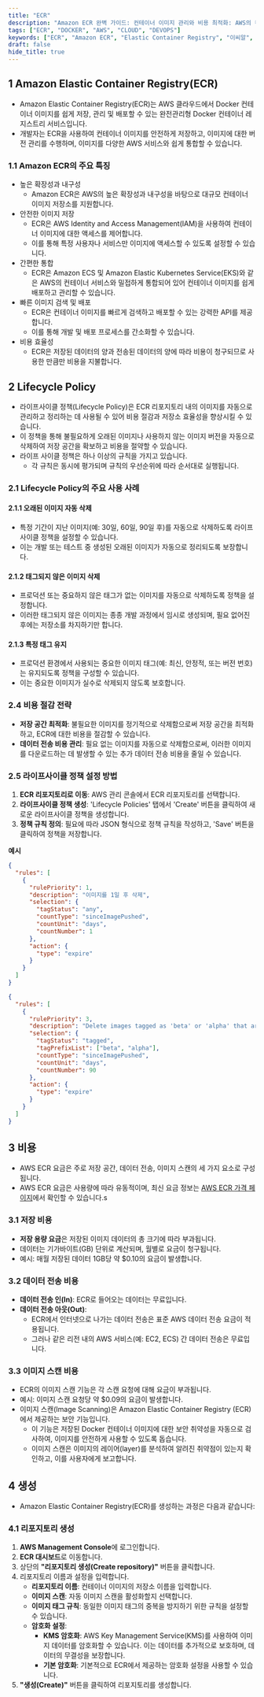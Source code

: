 ```yaml
---
title: "ECR"
description: "Amazon ECR 완벽 가이드: 컨테이너 이미지 관리와 비용 최적화: AWS의 컨테이너 레지스트리 서비스인 Amazon ECR(Elastic Container Registry)의 핵심 기능과 활용법을 상세히 알아봅니다. 라이프사이클 정책을 통한 이미지 관리 방법과 비용 최적화 전략을 실제 예제와 함께 설명합니다."
tags: ["ECR", "DOCKER", "AWS", "CLOUD", "DEVOPS"]
keywords: ["ECR", "Amazon ECR", "Elastic Container Registry", "이씨알", "도커 레지스트리", "Docker Registry", "컨테이너 레지스트리", "Container Registry", "AWS 컨테이너", "라이프사이클 정책", "Lifecycle Policy", "이미지 관리", "Image Management", "AWS", "아마존 웹서비스", "클라우드", "데브옵스", "DevOps", "컨테이너", "Container"]
draft: false
hide_title: true
---
```


## 1 Amazon Elastic Container Registry(ECR)

- Amazon Elastic Container Registry(ECR)는 AWS 클라우드에서 Docker 컨테이너 이미지를 쉽게 저장, 관리 및 배포할 수 있는 완전관리형 Docker 컨테이너 레지스트리 서비스입니다.
- 개발자는 ECR을 사용하여 컨테이너 이미지를 안전하게 저장하고, 이미지에 대한 버전 관리를 수행하며, 이미지를 다양한 AWS 서비스와 쉽게 통합할 수 있습니다.

### 1.1 Amazon ECR의 주요 특징

- 높은 확장성과 내구성
	- Amazon ECR은 AWS의 높은 확장성과 내구성을 바탕으로 대규모 컨테이너 이미지 저장소를 지원합니다.
- 안전한 이미지 저장
	- ECR은 AWS Identity and Access Management(IAM)을 사용하여 컨테이너 이미지에 대한 액세스를 제어합니다. 
	- 이를 통해 특정 사용자나 서비스만 이미지에 액세스할 수 있도록 설정할 수 있습니다.
- 간편한 통합
	- ECR은 Amazon ECS 및 Amazon Elastic Kubernetes Service(EKS)와 같은 AWS의 컨테이너 서비스와 밀접하게 통합되어 있어 컨테이너 이미지를 쉽게 배포하고 관리할 수 있습니다.
- 빠른 이미지 검색 및 배포
	- ECR은 컨테이너 이미지를 빠르게 검색하고 배포할 수 있는 강력한 API를 제공합니다. 
	- 이를 통해 개발 및 배포 프로세스를 간소화할 수 있습니다.
- 비용 효율성
	- ECR은 저장된 데이터의 양과 전송된 데이터의 양에 따라 비용이 청구되므로 사용한 만큼만 비용을 지불합니다.


## 2 Lifecycle Policy

- 라이프사이클 정책(Lifecycle Policy)은 ECR 리포지토리 내의 이미지를 자동으로 관리하고 정리하는 데 사용될 수 있어 비용 절감과 저장소 효율성을 향상시킬 수 있습니다.
- 이 정책을 통해 불필요하게 오래된 이미지나 사용하지 않는 이미지 버전을 자동으로 삭제하여 저장 공간을 확보하고 비용을 절약할 수 있습니다.
- 라이프 사이클 정책은 하나 이상의 규칙을 가지고 있습니다.
  - 각 규칙은 동시에 평가되며 규칙의 우선순위에 따라 순서대로 실행됩니다.

### 2.1 Lifecycle Policy의 주요 사용 사례

#### 2.1.1 오래된 이미지 자동 삭제
- 특정 기간이 지난 이미지(예: 30일, 60일, 90일 후)를 자동으로 삭제하도록 라이프사이클 정책을 설정할 수 있습니다. 
- 이는 개발 또는 테스트 중 생성된 오래된 이미지가 자동으로 정리되도록 보장합니다.

#### 2.1.2 태그되지 않은 이미지 삭제
- 프로덕션 또는 중요하지 않은 태그가 없는 이미지를 자동으로 삭제하도록 정책을 설정합니다. 
- 이러한 태그되지 않은 이미지는 종종 개발 과정에서 임시로 생성되며, 필요 없어진 후에는 저장소를 차지하기만 합니다.

#### 2.1.3 특정 태그 유지
- 프로덕션 환경에서 사용되는 중요한 이미지 태그(예: 최신, 안정적, 또는 버전 번호)는 유지되도록 정책을 구성할 수 있습니다. 
- 이는 중요한 이미지가 실수로 삭제되지 않도록 보호합니다.

### 2.4 비용 절감 전략
- **저장 공간 최적화**: 불필요한 이미지를 정기적으로 삭제함으로써 저장 공간을 최적화하고, ECR에 대한 비용을 절감할 수 있습니다.
- **데이터 전송 비용 관리**: 필요 없는 이미지를 자동으로 삭제함으로써, 이러한 이미지를 다운로드하는 데 발생할 수 있는 추가 데이터 전송 비용을 줄일 수 있습니다.

### 2.5 라이프사이클 정책 설정 방법
1. **ECR 리포지토리로 이동**: AWS 관리 콘솔에서 ECR 리포지토리를 선택합니다.
2. **라이프사이클 정책 생성**: 'Lifecycle Policies' 탭에서 'Create' 버튼을 클릭하여 새로운 라이프사이클 정책을 생성합니다.
3. **정책 규칙 정의**: 필요에 따라 JSON 형식으로 정책 규칙을 작성하고, 'Save' 버튼을 클릭하여 정책을 저장합니다.

**예시**
```json
{
  "rules": [
    {
      "rulePriority": 1,
      "description": "이미지를 1일 후 삭제",
      "selection": {
        "tagStatus": "any",
        "countType": "sinceImagePushed",
        "countUnit": "days",
        "countNumber": 1
      },
      "action": {
        "type": "expire"
      }
    }
  ]
}
```

```json
{
  "rules": [
    {
      "rulePriority": 3,
      "description": "Delete images tagged as 'beta' or 'alpha' that are older than 90 days",
      "selection": {
        "tagStatus": "tagged",
        "tagPrefixList": ["beta", "alpha"],
        "countType": "sinceImagePushed",
        "countUnit": "days",
        "countNumber": 90
      },
      "action": {
        "type": "expire"
      }
    }
  ]
}
```

## 3 비용

- AWS ECR 요금은 주로 저장 공간, 데이터 전송, 이미지 스캔의 세 가지 요소로 구성됩니다.
- AWS ECR 요금은 사용량에 따라 유동적이며, 최신 요금 정보는 [AWS ECR 가격 페이지](https://aws.amazon.com/ecr/pricing/)에서 확인할 수 있습니다.s

### 3.1 저장 비용

- **저장 용량 요금**은 저장된 이미지 데이터의 총 크기에 따라 부과됩니다.
- 데이터는 기가바이트(GB) 단위로 계산되며, 월별로 요금이 청구됩니다.
- 예시: 매월 저장된 데이터 1GB당 약 $0.10의 요금이 발생합니다.



### 3.2 데이터 전송 비용

- **데이터 전송 인(In)**: ECR로 들어오는 데이터는 무료입니다.
- **데이터 전송 아웃(Out)**: 
    - ECR에서 인터넷으로 나가는 데이터 전송은 표준 AWS 데이터 전송 요금이 적용됩니다.
    - 그러나 같은 리전 내의 AWS 서비스(예: EC2, ECS) 간 데이터 전송은 무료입니다.

### 3.3 이미지 스캔 비용

- ECR의 이미지 스캔 기능은 각 스캔 요청에 대해 요금이 부과됩니다.
- 예시: 이미지 스캔 요청당 약 $0.09의 요금이 발생합니다.
- 이미지 스캔(Image Scanning)은 Amazon Elastic Container Registry (ECR)에서 제공하는 보안 기능입니다. 
	- 이 기능은 저장된 Docker 컨테이너 이미지에 대한 보안 취약성을 자동으로 검사하여, 이미지를 안전하게 사용할 수 있도록 돕습니다. 
	- 이미지 스캔은 이미지의 레이어(layer)를 분석하여 알려진 취약점이 있는지 확인하고, 이를 사용자에게 보고합니다.

## 4 생성

- Amazon Elastic Container Registry(ECR)를 생성하는 과정은 다음과 같습니다:

### 4.1 리포지토리 생성

1. **AWS Management Console**에 로그인합니다.
2. **ECR 대시보드**로 이동합니다.
3. 상단의 **"리포지토리 생성(Create repository)"** 버튼을 클릭합니다.
4. 리포지토리 이름과 설정을 입력합니다.
    - **리포지토리 이름**: 컨테이너 이미지의 저장소 이름을 입력합니다.
    - **이미지 스캔**: 자동 이미지 스캔을 활성화할지 선택합니다.
    - **이미지 태그 규칙**: 동일한 이미지 태그의 중복을 방지하기 위한 규칙을 설정할 수 있습니다.
    - **암호화 설정**:
        - **KMS 암호화**: AWS Key Management Service(KMS)를 사용하여 이미지 데이터를 암호화할 수 있습니다. 이는 데이터를 추가적으로 보호하며, 데이터의 무결성을 보장합니다.
        - **기본 암호화**: 기본적으로 ECR에서 제공하는 암호화 설정을 사용할 수 있습니다.
5. **"생성(Create)"** 버튼을 클릭하여 리포지토리를 생성합니다.